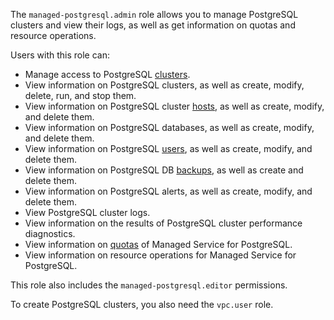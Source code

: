 The `managed-postgresql.admin` role allows you to manage PostgreSQL clusters and view their logs, as well as get information on quotas and resource operations.

Users with this role can:
* Manage access to PostgreSQL [clusters](../../managed-postgresql/concepts/index.md).
* View information on PostgreSQL clusters, as well as create, modify, delete, run, and stop them.
* View information on PostgreSQL cluster [hosts](../../managed-postgresql/concepts/instance-types.md), as well as create, modify, and delete them.
* View information on PostgreSQL databases, as well as create, modify, and delete them.
* View information on PostgreSQL [users](../../managed-postgresql/concepts/roles.md), as well as create, modify, and delete them.
* View information on PostgreSQL DB [backups](../../managed-postgresql/concepts/backup.md), as well as create and delete them.
* View information on PostgreSQL alerts, as well as create, modify, and delete them.
* View PostgreSQL cluster logs.
* View information on the results of PostgreSQL cluster performance diagnostics.
* View information on [quotas](../../managed-postgresql/concepts/limits.md#mpg-quotas) of Managed Service for PostgreSQL.
* View information on resource operations for Managed Service for PostgreSQL.

This role also includes the `managed-postgresql.editor` permissions.

To create PostgreSQL clusters, you also need the `vpc.user` role.